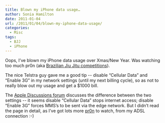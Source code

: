 ```yaml
---
title: Blown my iPhone data usage…
author: Sonia Hamilton
date: 2011-01-04
url: /2011/01/04/blown-my-iphone-data-usage/
categories:
  - Misc
tags:
  - BJJ
  - iPhone
---
```

Oops, I&#8217;ve blown my iPhone data usage over Xmas/New Year. Was watching too much pr0n (aka [Brazilian Jiu Jitu competitions][1]).

<!--more-->

The nice Telstra guy gave me a good tip -- disable &#8220;Cellular Data&#8221; and &#8220;Enable 3G&#8221; in my network settings (until my next billing cycle), so as not to really blow out my usage and get a $1000 bill.

The [Apple Discussions forum][2] discusses the difference between the two settings -- it seems disable &#8220;Cellular Data&#8221; stops internet access; disable &#8220;Enable 3G&#8221; forces MMS&#8217;s to be sent via the edge network. But I didn&#8217;t read the page in detail, as I&#8217;ve got lots more [pr0n][3] to watch, from my ADSL connection :-)

 [1]: http://www.youtube.com/watch?v=b-59WlghKYM
 [2]: http://discussions.info.apple.com/message.jspa?messageID=12018583
 [3]: http://www.youtube.com/user/RyanHallBJJ
